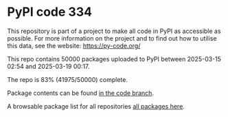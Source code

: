 # PyPI code 334

This repository is part of a project to make all code in PyPI as accessible as possible. For more information 
on the project and to find out how to utilise this data, see the website: https://py-code.org/

This repo contains 50000 packages uploaded to PyPI between 
2025-03-15 02:54 and 2025-03-19 00:17.

The repo is 83% (41975/50000) complete.

Package contents can be found [in the code branch](https://github.com/pypi-data/pypi-mirror-334/tree/code/packages).

A browsable package list for all repositories [all packages here](https://py-code.org/repositories/pypi-mirror-334).


